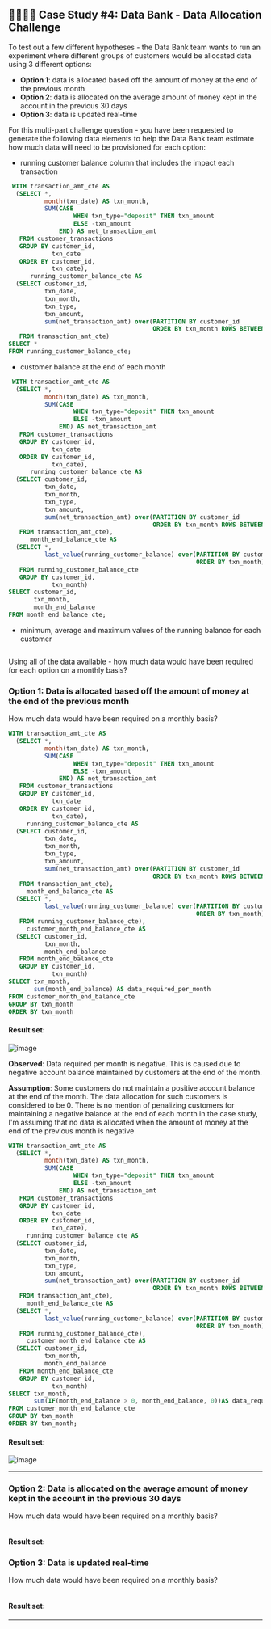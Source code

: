 ## :technologist::woman_technologist: Case Study #4: Data Bank - Data Allocation Challenge

To test out a few different hypotheses - the Data Bank team wants to run an experiment where different groups of customers would be allocated data using 3 different options:

- **Option 1**: data is allocated based off the amount of money at the end of the previous month
- **Option 2**: data is allocated on the average amount of money kept in the account in the previous 30 days
- **Option 3**: data is updated real-time


For this multi-part challenge question - you have been requested to generate the following data elements to help the Data Bank team estimate how much data will need to be provisioned for each option:
- running customer balance column that includes the impact each transaction
```sql
 WITH transaction_amt_cte AS
  (SELECT *,
          month(txn_date) AS txn_month,
          SUM(CASE
                  WHEN txn_type="deposit" THEN txn_amount
                  ELSE -txn_amount
              END) AS net_transaction_amt
   FROM customer_transactions
   GROUP BY customer_id,
            txn_date
   ORDER BY customer_id,
            txn_date),
      running_customer_balance_cte AS
  (SELECT customer_id,
          txn_date,
          txn_month,
          txn_type,
          txn_amount,
          sum(net_transaction_amt) over(PARTITION BY customer_id
                                        ORDER BY txn_month ROWS BETWEEN UNBOUNDED preceding AND CURRENT ROW) AS running_customer_balance
   FROM transaction_amt_cte)
SELECT *
FROM running_customer_balance_cte;
``` 
- customer balance at the end of each month
```sql
 WITH transaction_amt_cte AS
  (SELECT *,
          month(txn_date) AS txn_month,
          SUM(CASE
                  WHEN txn_type="deposit" THEN txn_amount
                  ELSE -txn_amount
              END) AS net_transaction_amt
   FROM customer_transactions
   GROUP BY customer_id,
            txn_date
   ORDER BY customer_id,
            txn_date),
      running_customer_balance_cte AS
  (SELECT customer_id,
          txn_date,
          txn_month,
          txn_type,
          txn_amount,
          sum(net_transaction_amt) over(PARTITION BY customer_id
                                        ORDER BY txn_month ROWS BETWEEN UNBOUNDED preceding AND CURRENT ROW) AS running_customer_balance
   FROM transaction_amt_cte),
      month_end_balance_cte AS
  (SELECT *,
          last_value(running_customer_balance) over(PARTITION BY customer_id, txn_month
                                                    ORDER BY txn_month) AS month_end_balance
   FROM running_customer_balance_cte
   GROUP BY customer_id,
            txn_month)
SELECT customer_id,
       txn_month,
       month_end_balance
FROM month_end_balance_cte;
``` 
- minimum, average and maximum values of the running balance for each customer
```sql

``` 


Using all of the data available - how much data would have been required for each option on a monthly basis?

###  **Option 1**: Data is allocated based off the amount of money at the end of the previous month
How much data would have been required on a monthly basis?

```sql
WITH transaction_amt_cte AS
  (SELECT *,
          month(txn_date) AS txn_month,
          SUM(CASE
                  WHEN txn_type="deposit" THEN txn_amount
                  ELSE -txn_amount
              END) AS net_transaction_amt
   FROM customer_transactions
   GROUP BY customer_id,
            txn_date
   ORDER BY customer_id,
            txn_date),
     running_customer_balance_cte AS
  (SELECT customer_id,
          txn_date,
          txn_month,
          txn_type,
          txn_amount,
          sum(net_transaction_amt) over(PARTITION BY customer_id
                                        ORDER BY txn_month ROWS BETWEEN UNBOUNDED preceding AND CURRENT ROW) AS running_customer_balance
   FROM transaction_amt_cte),
     month_end_balance_cte AS
  (SELECT *,
          last_value(running_customer_balance) over(PARTITION BY customer_id, txn_month
                                                    ORDER BY txn_month) AS month_end_balance
   FROM running_customer_balance_cte),
     customer_month_end_balance_cte AS
  (SELECT customer_id,
          txn_month,
          month_end_balance
   FROM month_end_balance_cte
   GROUP BY customer_id,
            txn_month)
SELECT txn_month,
       sum(month_end_balance) AS data_required_per_month
FROM customer_month_end_balance_cte
GROUP BY txn_month
ORDER BY txn_month
``` 

#### Result set:
![image](https://user-images.githubusercontent.com/77529445/166265817-f2bd74cf-0759-43d2-8b32-aabaa40453aa.png)

**Observed**: Data required per month is negative. This is caused due to negative account balance maintained by customers at the end of the month.

**Assumption**: Some customers do not maintain a positive account balance at the end of the month. The data allocation for such customers is considered to be 0. There is no mention of penalizing customers for maintaining a negative balance at the end of each month in the case study, I'm assuming that no data is allocated when the 
amount of money at the end of the previous month is negative

```sql
WITH transaction_amt_cte AS
  (SELECT *,
          month(txn_date) AS txn_month,
          SUM(CASE
                  WHEN txn_type="deposit" THEN txn_amount
                  ELSE -txn_amount
              END) AS net_transaction_amt
   FROM customer_transactions
   GROUP BY customer_id,
            txn_date
   ORDER BY customer_id,
            txn_date),
     running_customer_balance_cte AS
  (SELECT customer_id,
          txn_date,
          txn_month,
          txn_type,
          txn_amount,
          sum(net_transaction_amt) over(PARTITION BY customer_id
                                        ORDER BY txn_month ROWS BETWEEN UNBOUNDED preceding AND CURRENT ROW) AS running_customer_balance
   FROM transaction_amt_cte),
     month_end_balance_cte AS
  (SELECT *,
          last_value(running_customer_balance) over(PARTITION BY customer_id, txn_month
                                                    ORDER BY txn_month) AS month_end_balance
   FROM running_customer_balance_cte),
     customer_month_end_balance_cte AS
  (SELECT customer_id,
          txn_month,
          month_end_balance
   FROM month_end_balance_cte
   GROUP BY customer_id,
            txn_month)
SELECT txn_month,
       sum(IF(month_end_balance > 0, month_end_balance, 0))AS data_required_per_month
FROM customer_month_end_balance_cte
GROUP BY txn_month
ORDER BY txn_month;
``` 

#### Result set:
![image](https://user-images.githubusercontent.com/77529445/166266334-1a6ea8e8-7495-4832-90b0-3801017ab991.png)

***

###  **Option 2**: Data is allocated on the average amount of money kept in the account in the previous 30 days
How much data would have been required on a monthly basis?

```sql

``` 

#### Result set:


###  **Option 3**: Data is updated real-time
How much data would have been required on a monthly basis?

```sql

``` 

#### Result set:

***

